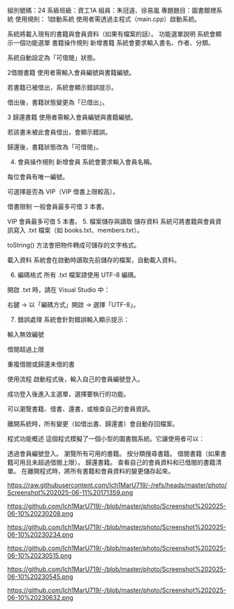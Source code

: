 組別號碼：24
系級班級：資工1A
組員：朱冠違、徐易嵐
專題題目：圖書館裡系統
使用規則： 
1啟動系統
使用者需透過主程式（main.cpp）啟動系統。

系統將載入現有的書籍與會員資料（如果有檔案的話）。
功能選單說明
系統會顯示一個功能選單
書籍操作規則
新增書籍
系統會要求輸入書名、作者、分類。

系統自動設定為「可借閱」狀態。

2借閱書籍
使用者需輸入會員編號與書籍編號。

若書籍已被借出，系統會顯示錯誤提示。

借出後，書籍狀態變更為「已借出」。

3 歸還書籍
使用者需輸入會員編號與書籍編號。

若該書未被此會員借出，會顯示錯誤。

歸還後，書籍狀態改為「可借閱」。

 4. 會員操作規則
 新增會員
系統會要求輸入會員名稱。

每位會員有唯一編號。

可選擇是否為 VIP（VIP 借書上限較高）。

 借書限制
一般會員最多可借 3 本書。

VIP 會員最多可借 5 本書。
 5. 檔案儲存與讀取
儲存資料
系統可將書籍與會員資訊寫入 .txt 檔案（如 books.txt、members.txt）。

toString() 方法會把物件轉成可儲存的文字格式。

載入資料
系統會在啟動時讀取先前儲存的檔案，自動載入資料。

6. 編碼格式
所有 .txt 檔案請使用 UTF-8 編碼。

開啟 .txt 時，請在 Visual Studio 中：

右鍵 → 以「編碼方式」開啟 → 選擇「UTF-8」。

7. 錯誤處理
系統會針對錯誤輸入顯示提示：

輸入無效編號

借閱超過上限

重複借閱或歸還未借的書


使用流程
啟動程式後，輸入自己的會員編號登入。

成功登入後進入主選單，選擇要執行的功能。

可以瀏覽書籍、借書、還書，或檢查自己的會員資訊。

離開系統時，所有變更（如借出書、歸還書）會自動存回檔案。


程式功能概述
這個程式模擬了一個小型的圖書館系統。它讓使用者可以：

透過會員編號登入。
瀏覽所有可用的書籍。
按分類搜尋書籍。
借閱書籍（如果書籍可用且未超過借閱上限）。
歸還書籍。
查看自己的會員資料和已借閱的書籍清單。
在離開程式時，將所有書籍和會員資料的變更儲存起來。


https://raw.githubusercontent.com/Ich1MarU719/-/refs/heads/master/photo/Screenshot%202025-06-11%20171359.png

https://github.com/Ich1MarU719/-/blob/master/photo/Screenshot%202025-06-10%20230208.png

https://github.com/Ich1MarU719/-/blob/master/photo/Screenshot%202025-06-10%20230234.png

https://github.com/Ich1MarU719/-/blob/master/photo/Screenshot%202025-06-10%20230515.png

https://github.com/Ich1MarU719/-/blob/master/photo/Screenshot%202025-06-10%20230545.png

https://github.com/Ich1MarU719/-/blob/master/photo/Screenshot%202025-06-10%20230632.png
